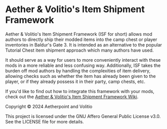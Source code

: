 # Aether & Volitio's Item Shipment Framework
Aether & Volitio's Item Shipment Framework (ISF for short) allows mod authors to directly ship their modded items into the camp chest or player inventories in Baldur's Gate 3. It is intended as an alternative to the popular Tutorial Chest item shipment approach which many authors have used.

It should serve as a way for users to more conveniently interact with these mods in a more reliable and less confusing way. Additionally, ISF takes the burden off mod authors by handling the complexities of item delivery, allowing checks such as whether the item has already been given to the player, or if they already possess it in their party, camp chests, etc.

If you'd like to find out how to integrate this framework with your mods, check out the [Aether & Volitio's Item Shipment Framework Wiki](https://github.com/AtilioA/BG3-item-shipment-framework/wiki).

Copyright © 2024 Aetherpoint and Volitio

This project is licensed under the GNU Affero General Public License v3.0. See the LICENSE file for more details.
